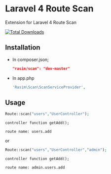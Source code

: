  Laravel 4 Route Scan
==================

Extension for Laravel 4 Route Scan


[![Total Downloads](https://poser.pugx.org/rasim/scan/downloads.svg)](https://packagist.org/packages/rasim/scan) 


Installation
----

* In composer.json;

    ```json
    "rasim/scan": "dev-master"
    ```
    
* In app.php

    ```php
    'Rasim\Scan\ScanServiceProvider',
    ```
    
    

Usage
----
```php
Route::scan("users","UserController");
```

```shell
controller function getAdd();
```

```shell
route name: users.add
```

or

```php
Route::scan("users","UserController","admin");
```

```shell
controller function getAdd();
```

```shell
route name: admin.users.add
```
